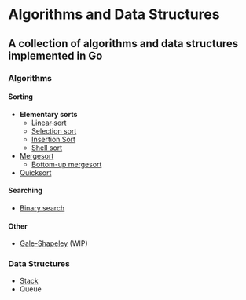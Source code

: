 Algorithms and Data Structures
==============================

A collection of algorithms and data structures implemented in Go
----------------------------------------------------------------

### Algorithms

#### Sorting

* __Elementary sorts__
    * [~~Linear sort~~](https://github.com/oyvinddd/algorithms/blob/master/sorting/linearsort/linearsort.go "Go to page")
    * [Selection sort](https://github.com/oyvinddd/algorithms/blob/master/sorting/selectionsort/selectionsort.go "Go to page")
    * [Insertion Sort](https://github.com/oyvinddd/algorithms/blob/master/sorting/insertionsort/insertionsort.go "Go to page")
    * [Shell sort](https://github.com/oyvinddd/algorithms/blob/master/sorting/shellsort/shellsort.go "Go to page")  
* [Mergesort](https://github.com/oyvinddd/algorithms/blob/master/sorting/mergesort/mergesort.go "Go to page")
    * [Bottom-up mergesort](https://github.com/oyvinddd/algorithms/blob/master/sorting/mergesort/mergesortbu.go "Go to page")
* [Quicksort](https://github.com/oyvinddd/algorithms/blob/master/sorting/quicksort/quicksort.go "Go to page")

#### Searching
* [Binary search](https://github.com/oyvinddd/algorithms/blob/master/searching/binarysearch.go "Go to page")

#### Other
* [Gale-Shapeley](https://github.com/oyvinddd/algorithms/blob/master/other/galeshapeley/galeshapeley.go "Go to page") (WIP)

### Data Structures

* [Stack](https://github.com/oyvinddd/algorithms/blob/master/data-structures/stack/stack.go "Go to page")
* Queue
